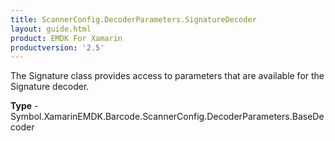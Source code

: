 ```yaml
---
title: ScannerConfig.DecoderParameters.SignatureDecoder
layout: guide.html 
product: EMDK For Xamarin 
productversion: '2.5' 
---
```

The Signature class provides access to parameters that are available for the Signature decoder.

**Type** - Symbol.XamarinEMDK.Barcode.ScannerConfig.DecoderParameters.BaseDecoder



